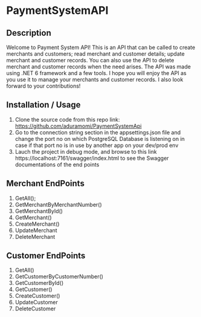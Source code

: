 # PaymentSystemAPI

## Description
Welcome to Payment System API! This is an API that can be called to create merchants and customers; read merchant and customer details; update merchant and customer records. You can also use the API to delete merchant and customer records when the need arises. The API was made using .NET 6 framework and a few tools. I hope you will enjoy the API as you use it to manage your merchants and customer records. I also look forward to your contributions!

## Installation / Usage
1. Clone the source code from this repo link: https://github.com/aduramomi/PaymentSystemApi
2. Go to the connection string section in the appsettings.json file and change the port no on which PostgreSQL Database is listening on in case if that port no is in use by another app on your dev/prod env
3. Lauch the project in debug mode, and browse to this link https://localhost:7161/swagger/index.html to see the Swagger documentations of the end points

## Merchant EndPoints
1. GetAll();
2. GetMerchantByMerchantNumber()
3. GetMerchantById()
4. GetMerchant()
5. CreateMerchant()
6. UpdateMerchant
7. DeleteMerchant
 
## Customer EndPoints
1. GetAll()
2. GetCustomerByCustomerNumber()
3. GetCustomerById()
4. GetCustomer()
5. CreateCustomer()
6. UpdateCustomer
7. DeleteCustomer
